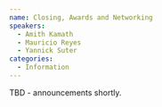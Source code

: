 ```yaml
---
name: Closing, Awards and Networking
speakers:
  - Amith Kamath
  - Mauricio Reyes
  - Yannick Suter
categories:
  - Information
---
```


TBD - announcements shortly.